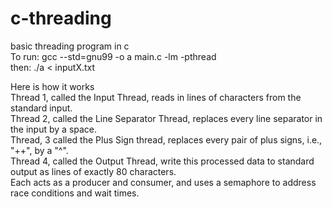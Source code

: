 # c-threading
basic threading program in c<br>
To run: gcc --std=gnu99 -o a main.c -lm -pthread  <br>
then: ./a < inputX.txt <br>

Here is how it works<br>
    Thread 1, called the Input Thread, reads in lines of characters from the standard input.<br>
    Thread 2, called the Line Separator Thread, replaces every line separator in the input by a space. <br>
    Thread, 3 called the Plus Sign thread, replaces every pair of plus signs, i.e., "++", by a "^". <br>
    Thread 4, called the Output Thread, write this processed data to standard output as lines of exactly 80 characters. <br>
Each acts as a producer and consumer, and uses a semaphore to address race conditions and wait times.
